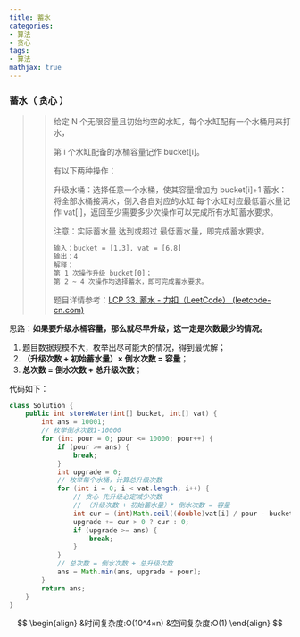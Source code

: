 ```yaml
---
title: 蓄水
categories:
- 算法
- 贪心
tags:
- 算法
mathjax: true
---
```


### 蓄水（ 贪心 ）

<!--more-->

> >给定 N 个无限容量且初始均空的水缸，每个水缸配有一个水桶用来打水，
> >
> >第 i 个水缸配备的水桶容量记作 bucket[i]。
> >
> >有以下两种操作：
> >
> >升级水桶：选择任意一个水桶，使其容量增加为 bucket[i]+1
> >蓄水：将全部水桶接满水，倒入各自对应的水缸
> >每个水缸对应最低蓄水量记作 vat[i]，返回至少需要多少次操作可以完成所有水缸蓄水要求。
> >
> >注意：实际蓄水量 达到或超过 最低蓄水量，即完成蓄水要求。
> >
> >```html
> >输入：bucket = [1,3], vat = [6,8]
> >输出：4
> >解释：
> >第 1 次操作升级 bucket[0]；
> >第 2 ~ 4 次操作均选择蓄水，即可完成蓄水要求。
> >```
> >题目详情参考：[LCP 33. 蓄水 - 力扣（LeetCode） (leetcode-cn.com)](https://leetcode-cn.com/problems/o8SXZn/)

思路：**如果要升级水桶容量，那么就尽早升级，这一定是次数最少的情况。**

1. 题目数据规模不大，枚举出尽可能大的情况，得到最优解；
2. <strong>（升级次数 + 初始蓄水量）× 倒水次数 = 容量</strong>；
3. **总次数 = 倒水次数 + 总升级次数**；

代码如下：

```java
class Solution {
    public int storeWater(int[] bucket, int[] vat) {
        int ans = 10001;
        // 枚举倒水次数1-10000
        for (int pour = 0; pour <= 10000; pour++) { 
            if (pour >= ans) {
                break;
            } 
            int upgrade = 0;
            // 枚举每个水桶，计算总升级次数
            for (int i = 0; i < vat.length; i++) {
                // 贪心 先升级必定减少次数
                // （升级次数 + 初始蓄水量）* 倒水次数 = 容量
                int cur = (int)Math.ceil((double)vat[i] / pour - bucket[i]); 
                upgrade += cur > 0 ? cur : 0;
                if (upgrade >= ans) {
                    break;
                }
            }
            // 总次数 = 倒水次数 + 总升级次数
            ans = Math.min(ans, upgrade + pour); 
        }
        return ans;
    }
}
```

$$
\begin{align}
&时间复杂度:O(10^4×n)
&空间复杂度:O(1)
\end{align}
$$



